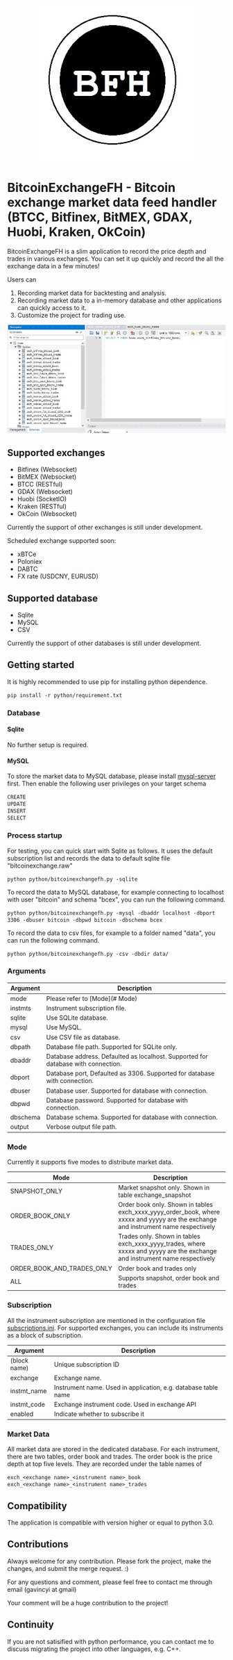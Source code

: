 <p align="center">
  <img src="doc/icon.jpg">
</p>

# BitcoinExchangeFH - Bitcoin exchange market data feed handler (BTCC, Bitfinex, BitMEX, GDAX, Huobi, Kraken, OkCoin)

BitcoinExchangeFH is a slim application to record the price depth and trades in various exchanges. You can set it up quickly and record the all the exchange data in a few minutes!

Users can

1. Recording market data for backtesting and analysis.
2. Recording market data to a in-memory database and other applications can quickly access to it.
3. Customize the project for trading use.

<p align="center">
  <img src="doc/sample.jpg">
</p>

## Supported exchanges

- Bitfinex (Websocket)
- BitMEX (Websocket)
- BTCC (RESTful)
- GDAX (Websocket)
- Huobi (SocketIO)
- Kraken (RESTful)
- OkCoin (Websocket)

Currently the support of other exchanges is still under development.

Scheduled exchange supported soon:
- xBTCe
- Poloniex
- DABTC
- FX rate (USDCNY, EURUSD)

## Supported database

- Sqlite
- MySQL
- CSV

Currently the support of other databases is still under development.

## Getting started

It is highly recommended to use pip for installing python dependence. 

```
pip install -r python/requirement.txt
```

### Database

#### Sqlite

No further setup is required.

#### MySQL

To store the market data to MySQL database, please install [mysql-server](https://dev.mysql.com/downloads/mysql/) first. Then enable the following user privileges on your target schema

```
CREATE
UPDATE
INSERT
SELECT
```

### Process startup

For testing, you can quick start with Sqlite as follows. It uses the default subscription list and records the data to default sqlite file "bitcoinexchange.raw"

```
python python/bitcoinexchangefh.py -sqlite
```

To record the data to MySQL database, for example connecting to localhost with user "bitcoin" and schema "bcex", you can run the following command.

```
python python/bitcoinexchangefh.py -mysql -dbaddr localhost -dbport 3306 -dbuser bitcoin -dbpwd bitcoin -dbschema bcex
```

To record the data to csv files, for example to a folder named "data", you can run the following command.

```
python python/bitcoinexchangefh.py -csv -dbdir data/
```

### Arguments

|Argument|Description|
|---|---|
|mode|Please refer to [Mode](# Mode)|
|instmts|Instrument subscription file.|
|sqlite|Use SQLite database.|
|mysql|Use MySQL.|
|csv|Use CSV file as database.|
|dbpath|Database file path. Supported for SQLite only.|
|dbaddr|Database address. Defaulted as localhost. Supported for database with connection.|
|dbport|Database port, Defaulted as 3306. Supported for database with connection.|
|dbuser|Database user. Supported for database with connection.|
|dbpwd|Database password. Supported for database with connection.|
|dbschema|Database schema. Supported for database with connection.|
|output|Verbose output file path.|

### Mode

Currently it supports five modes to distribute market data.

|Mode|Description|
|---|---|
|SNAPSHOT_ONLY|Market snapshot only. Shown in table exchange_snapshot|
|ORDER_BOOK_ONLY|Order book only. Shown in tables exch_xxxx_yyyy_order_book, where xxxxx and yyyyy are the exchange and instrument name respectively|
|TRADES_ONLY|Trades only. Shown in tables exch_xxxx_yyyy_trades, where xxxxx and yyyyy are the exchange and instrument name respectively|
|ORDER_BOOK_AND_TRADES_ONLY|Order book and trades only|
|ALL|Supports snapshot, order book and trades|

### Subscription
All the instrument subscription are mentioned in the configuration file [subscriptions.ini](subscriptions.ini). For supported exchanges, you can include its instruments as a block of subscription.

|Argument|Description|
|---|---|
|(block name)|Unique subscription ID|
|exchange|Exchange name.|
|instmt_name|Instrument name. Used in application, e.g. database table name|
|instmt_code|Exchange instrument code. Used in exchange API|
|enabled|Indicate whether to subscribe it|

### Market Data

All market data are stored in the dedicated database. For each instrument, there are two tables, order book and trades. The order book is the price depth at top five levels. They are recorded under the table names of

```
exch_<exchange name>_<instrument name>_book
exch_<exchange name>_<instrument name>_trades
```

## Compatibility
The application is compatible with version higher or equal to python 3.0.

## Contributions
Always welcome for any contribution. Please fork the project, make the changes, and submit the merge request. :)

For any questions and comment, please feel free to contact me through email (gavincyi at gmail)

Your comment will be a huge contribution to the project!

## Continuity
If you are not satisified with python performance, you can contact me to discuss migrating the project into other languages, e.g. C++.
